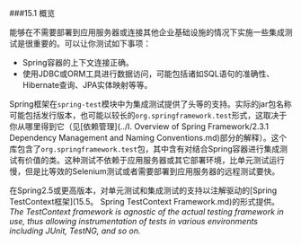 ###15.1 概览

能够在不需要部署到应用服务器或连接其他企业基础设施的情况下实施一些集成测试是很重要的。可以让你测试如下事项：

- Spring容器的上下文连接正确。
- 使用JDBC或ORM工具进行数据访问，可能包括诸如SQL语句的准确性、Hibernate查询、JPA实体映射等等。

Spring框架在`spring-test`模块中为集成测试提供了头等的支持。实际的jar包名称可能包括发行版本，也可能以较长的`org.springframework.test`形式，这取决于你从哪里得到它（见[依赖管理](../I. Overview of Spring Framework/2.3.1 Dependency Management and Naming Conventions.md)部分的解释）。这个库包含了`org.springframework.test`包，其中含有对结合Spring容器进行集成测试有价值的类。这种测试不依赖于应用服务器或其它部署环境，比单元测试运行慢，但是比等效的Selenium测试或者需要部署到应用服务器的远程测试要快。

在Spring2.5或更高版本，对单元测试和集成测试的支持以注解驱动的[Spring TestContext框架](15.5。 Spring TestContext Framework.md)的形式提供。*The TestContext framework is agnostic of the actual testing framework in use, thus allowing instrumentation of tests in various environments including JUnit, TestNG, and so on.*

